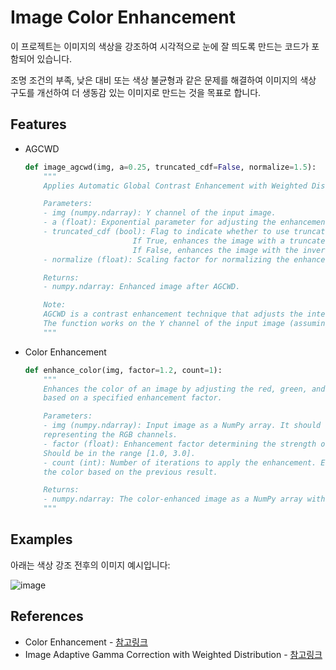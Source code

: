 # Image Color Enhancement

이 프로젝트는 이미지의 색상을 강조하여 시각적으로 눈에 잘 띄도록 만드는 코드가 포함되어 있습니다. 

조명 조건의 부족, 낮은 대비 또는 색상 불균형과 같은 문제를 해결하여 이미지의 색상 구도를 개선하여 더 생동감 있는 이미지로 만드는 것을 목표로 합니다.


## Features
- AGCWD
    ```python
    def image_agcwd(img, a=0.25, truncated_cdf=False, normalize=1.5):
        """
        Applies Automatic Global Contrast Enhancement with Weighted Distribution (AGCWD) to an input image.

        Parameters:
        - img (numpy.ndarray): Y channel of the input image.
        - a (float): Exponential parameter for adjusting the enhancement strength. Default is 0.25.
        - truncated_cdf (bool): Flag to indicate whether to use truncated cumulative distribution function.
                            If True, enhances the image with a truncated inverse cumulative distribution function.
                            If False, enhances the image with the inverse cumulative distribution function. Default is False.
        - normalize (float): Scaling factor for normalizing the enhanced image. Default is 1.5.

        Returns:
        - numpy.ndarray: Enhanced image after AGCWD.

        Note:
        AGCWD is a contrast enhancement technique that adjusts the intensity distribution of the image to improve visual quality.
        The function works on the Y channel of the input image (assuming YUV or similar color space).
        """
    ```
- Color Enhancement
    ```python
    def enhance_color(img, factor=1.2, count=1):
        """
        Enhances the color of an image by adjusting the red, green, and blue values
        based on a specified enhancement factor.

        Parameters:
        - img (numpy.ndarray): Input image as a NumPy array. It should have shape (height, width, 3) 
        representing the RGB channels.
        - factor (float): Enhancement factor determining the strength of color enhancement. 
        Should be in the range [1.0, 3.0].
        - count (int): Number of iterations to apply the enhancement. Each iteration further enhances 
        the color based on the previous result.

        Returns:
        - numpy.ndarray: The color-enhanced image as a NumPy array with values in the range [0, 255].
        """
    ```
## Examples

아래는 색상 강조 전후의 이미지 예시입니다:

![image](https://github.com/sehyeon518/Favorfit-Color-Equalization/assets/84698896/11fb584a-41ea-4946-9c06-3d06a74e47e3)

## References
- Color Enhancement - [참고링크](https://irsa.ipac.caltech.edu/applications/FinderChart/docs/color_enhance.html)
- Image Adaptive Gamma Correction with Weighted Distribution - [참고링크](https://github.com/leowang7/iagcwd)
